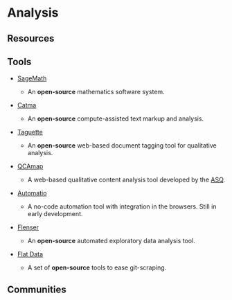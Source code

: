 # Analysis

## Resources

## Tools

* [SageMath](https://www.sagemath.org)
  
  * An **open-source** mathematics software system.

* [Catma](https://catma.de)
  
  * An **open-source** compute-assisted text markup and analysis.

* [Taguette](https://app.taguette.org)
  
  * An **open-source** web-based document tagging tool for qualitative analysis.

* [QCAmap](https://www.qcamap.org)
  
  * A web-based qualitative content analysis tool developed by the [ASQ](https://qualitative-content-analysis.org).

* [Automatio](https://automatio.co)
  
  * A no-code automation tool with integration in the browsers. Still in early development.

* [Flenser](https://github.com/JohnMcCambridge/flenser)
  
  * An **open-source** automated exploratory data analysis tool.

* [Flat Data](https://octo.github.com/projects/flat-data)
  
  * A set of **open-source** tools to ease git-scraping.

## Communities
